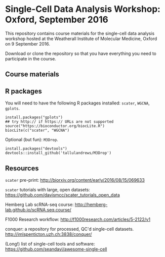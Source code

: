 # Single-Cell Data Analysis Workshop: Oxford, September 2016

This repository contains course materials for the single-cell data analysis workshop hosted at the Weatherall Institute of Molecular Medicine, Oxford on 9 September 2016.

Download or clone the repository so that you have everything you need to participate in the course.

## Course materials




## R packages

You will need to have the following R packages installed: `scater`, `WGCNA`, `gplots`.

```{r}
install.packages("gplots")
## try http:// if https:// URLs are not supported
source("https://bioconductor.org/biocLite.R")
biocLite(c("scater", "WGCNA")
```

Optional (but fun): `M3Drop`.

```{r}
install.packages("devtools")
devtools::install_github('tallulandrews/M3Drop')
```


## Resources

`scater` pre-print:
http://biorxiv.org/content/early/2016/08/15/069633

`scater` tutorials with large, open datasets:
https://github.com/davismcc/scater_tutorials_open_data

Hemberg Lab scRNA-seq course:
http://hemberg-lab.github.io/scRNA.seq.course/

F1000 Research workflow: 
http://f1000research.com/articles/5-2122/v1

conquer: a repository for processed, QC'd single-cell datasets. 
http://imlspenticton.uzh.ch:3838/conquer/

(Long!) list of single-cell tools and software:
https://github.com/seandavi/awesome-single-cell
